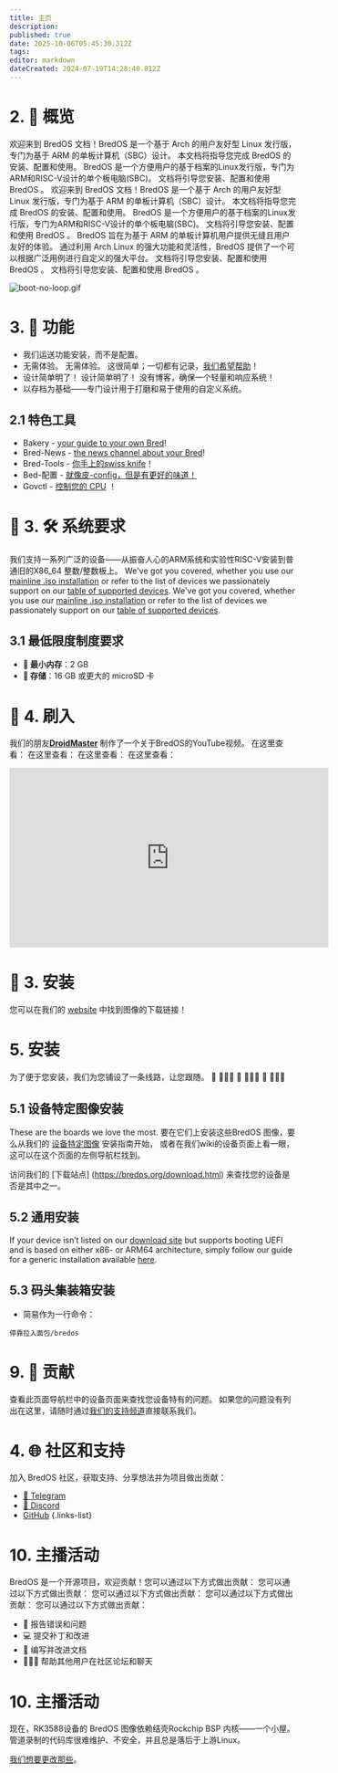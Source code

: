 ```yaml
---
title: 主页
description:
published: true
date: 2025-10-06T05:45:30.312Z
tags:
editor: markdown
dateCreated: 2024-07-19T14:28:40.812Z
---
```


# 2. 🌟 概览

欢迎来到 BredOS 文档！BredOS 是一个基于 Arch 的用户友好型 Linux 发行版，专门为基于 ARM 的单板计算机（SBC）设计。
本文档将指导您完成 BredOS 的安装、配置和使用。 BredOS 是一个方便用户的基于档案的Linux发行版，专门为ARM和RISC-V设计的单个板电脑(SBC)。
文档将引导您安装、配置和使用 BredOS 。 欢迎来到 BredOS 文档！BredOS 是一个基于 Arch 的用户友好型 Linux 发行版，专门为基于 ARM 的单板计算机（SBC）设计。
本文档将指导您完成 BredOS 的安装、配置和使用。 BredOS 是一个方便用户的基于档案的Linux发行版，专门为ARM和RISC-V设计的单个板电脑(SBC)。
文档将引导您安装、配置和使用 BredOS 。 BredOS 旨在为基于 ARM 的单板计算机用户提供无缝且用户友好的体验。 通过利用 Arch Linux 的强大功能和灵活性，BredOS 提供了一个可以根据广泛用例进行自定义的强大平台。
文档将引导您安装、配置和使用 BredOS 。
文档将引导您安装、配置和使用 BredOS 。

![boot-no-loop.gif](/boot-no-loop.gif)

# 3. 🚀 功能

- 我们运送功能安装，而不是配置。
- 无需体验。 无需体验。 这很简单；一切都有记录，[我们希望帮助](#h-8-community-and-support)！
- 设计简单明了！ 设计简单明了！ 没有博客，确保一个轻量和响应系统！
- 以存档为基础——专门设计用于打磨和易于使用的自定义系统。

## 2.1 特色工具

- Bakery - [your guide to your own Bred](/install/first-setup)!
- Bred-News - [the news channel about your Bred](/customizations/news)!
- Bred-Tools - [你手上的swiss knife](/Tools)！
- Bed-配置 - [就像皮-config，但是有更好的味道！](/bredos-config)
- Govctl - [控制您的 CPU](/how-to/govctl) ！

# 🔁 3. 🛠️ 系统要求

我们支持一系列广泛的设备——从振奋人心的ARM系统和实验性RISC-V安装到普通旧的X86_64 整数/整数板上。 We've got you covered, whether you use our [mainline .iso installation](/en/install/Installation-with-ISO) or refer to the list of devices we passionately support on our [table of supported devices](/en/table-of-supported-devices). We've got you covered, whether you use our [mainline .iso installation](/en/install/Installation-with-ISO) or refer to the list of devices we passionately support on our [table of supported devices](/en/table-of-supported-devices).

## 3.1 最低限度制度要求

- **🧠 最小内存**：2 GB
- **💾 存储**：16 GB 或更大的 microSD 卡

# 🚀 4. 刷入

我们的朋友[**DroidMaster**](https://www.youtube.com/@LinuxDroidMaster) 制作了一个关于BredOS的YouTube视频。 在这里查看： 在这里查看： 在这里查看： 在这里查看：

<iframe width="560" height="315" src="https://www.youtube-nocookie.com/embed/eoLE27xdtu4?si=ai-0QqLNyCYfTKfA" title="YouTube video player" frameborder="0" allow="accelerometer; autoplay; clipboard-write; encrypted-media; gyroscope; picture-in-picture; web-share" referrerpolicy="strict-origin-when-cross-origin" allowfullscreen></iframe>

# 🔄 3. 安装

您可以在我们的 [website](https://bredos.org/download.html) 中找到图像的下载链接！

# 5. 安装

为了便于您安装，我们为您铺设了一条线路，让您跟随。 🍞 🔸🔸🔸 🍞 🔸🔸🔸 🍞 🔸🔸🔸

## 5.1 设备特定图像安装

These are the boards we love the most. 要在它们上安装这些BredOS 图像，要么从我们的 [设备特定图像](/install/device-specific-image) 安装指南开始， 或者在我们wiki的设备页面上看一眼，这可以在这个页面的左侧导航栏找到。

访问我们的 [下载站点] (https://bredos.org/download.html) 来查找您的设备是否是其中之一。

## 5.2 通用安装

If your device isn’t listed on our [download site](https://bredos.org/download.html) but supports booting UEFI and is based on either x86- or ARM64 architecture, simply follow our guide for a generic installation available [here](/install/Installation-with-ISO).

## 5.3 码头集装箱安装

- 简易作为一行命令：

```
停靠拉入面包/bredos
```

# 9. 🤝 贡献

查看此页面导航栏中的设备页面来查找您设备特有的问题。 如果您的问题没有列出在这里，请随时通过[我们的支持频道](#h-8-community-and-support)直接联系我们。

# 4. 🌐 社区和支持

加入 BredOS 社区，获取支持、分享想法并为项目做出贡献：

- [📱 Telegram](https://t.me/bredoslinux)
- [💬 Discord](https://discord.gg/jwhuyKXaa)
- [GitHub](http://github.com/BredOS)
  {.links-list}

# 10. 主播活动

BredOS 是一个开源项目，欢迎贡献！您可以通过以下方式做出贡献： 您可以通过以下方式做出贡献： 您可以通过以下方式做出贡献： 您可以通过以下方式做出贡献： 您可以通过以下方式做出贡献：

- 🐛 报告错误和问题
- 💻 提交补丁和改进
- 📄 编写并改进文档
- 🧑‍🤝‍🧑 帮助其他用户在社区论坛和聊天

# 10. 主播活动

现在，RK3588设备的 BredOS 图像依赖结壳Rockchip BSP 内核——一个小屋。 管道录制的代码库很难维护、不安全，并且总是落后于上游Linux。

[我们想要更改那些](/en/internal-bred-stuff/mainline-campaign)。

